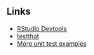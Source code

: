 Links
-----

- [RStudio Devtools][1]
- [testthat][2]
- [More unit test examples][3]

[1]: https://stackoverflow.com/users/214446/mb21
[2]: https://github.com/hadley/testthat
[3]: http://r-pkgs.had.co.nz/tests.html
